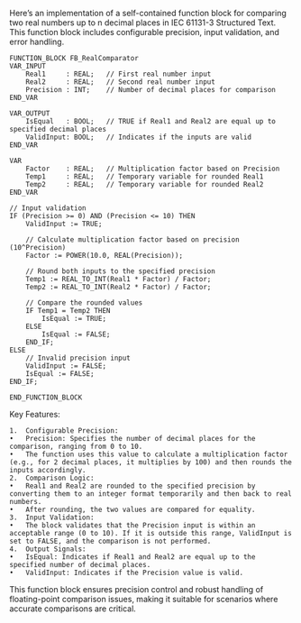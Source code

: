 Here’s an implementation of a self-contained function block for comparing two real numbers up to n decimal places in IEC 61131-3 Structured Text. This function block includes configurable precision, input validation, and error handling.

```
FUNCTION_BLOCK FB_RealComparator
VAR_INPUT
    Real1     : REAL;   // First real number input
    Real2     : REAL;   // Second real number input
    Precision : INT;    // Number of decimal places for comparison
END_VAR

VAR_OUTPUT
    IsEqual   : BOOL;   // TRUE if Real1 and Real2 are equal up to specified decimal places
    ValidInput: BOOL;   // Indicates if the inputs are valid
END_VAR

VAR
    Factor    : REAL;   // Multiplication factor based on Precision
    Temp1     : REAL;   // Temporary variable for rounded Real1
    Temp2     : REAL;   // Temporary variable for rounded Real2
END_VAR

// Input validation
IF (Precision >= 0) AND (Precision <= 10) THEN
    ValidInput := TRUE;

    // Calculate multiplication factor based on precision (10^Precision)
    Factor := POWER(10.0, REAL(Precision));

    // Round both inputs to the specified precision
    Temp1 := REAL_TO_INT(Real1 * Factor) / Factor;
    Temp2 := REAL_TO_INT(Real2 * Factor) / Factor;

    // Compare the rounded values
    IF Temp1 = Temp2 THEN
        IsEqual := TRUE;
    ELSE
        IsEqual := FALSE;
    END_IF;
ELSE
    // Invalid precision input
    ValidInput := FALSE;
    IsEqual := FALSE;
END_IF;

END_FUNCTION_BLOCK
```

Key Features:

	1.	Configurable Precision:
	•	Precision: Specifies the number of decimal places for the comparison, ranging from 0 to 10.
	•	The function uses this value to calculate a multiplication factor (e.g., for 2 decimal places, it multiplies by 100) and then rounds the inputs accordingly.
	2.	Comparison Logic:
	•	Real1 and Real2 are rounded to the specified precision by converting them to an integer format temporarily and then back to real numbers.
	•	After rounding, the two values are compared for equality.
	3.	Input Validation:
	•	The block validates that the Precision input is within an acceptable range (0 to 10). If it is outside this range, ValidInput is set to FALSE, and the comparison is not performed.
	4.	Output Signals:
	•	IsEqual: Indicates if Real1 and Real2 are equal up to the specified number of decimal places.
	•	ValidInput: Indicates if the Precision value is valid.

This function block ensures precision control and robust handling of floating-point comparison issues, making it suitable for scenarios where accurate comparisons are critical.
